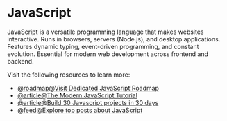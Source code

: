 # JavaScript

JavaScript is a versatile programming language that makes websites interactive. Runs in browsers, servers (Node.js), and desktop applications. Features dynamic typing, event-driven programming, and constant evolution. Essential for modern web development across frontend and backend.

Visit the following resources to learn more:

- [@roadmap@Visit Dedicated JavaScript Roadmap](https://roadmap.sh/javascript)
- [@article@The Modern JavaScript Tutorial](https://javascript.info/)
- [@article@Build 30 Javascript projects in 30 days](https://javascript30.com/)
- [@feed@Explore top posts about JavaScript](https://app.daily.dev/tags/javascript?ref=roadmapsh)

